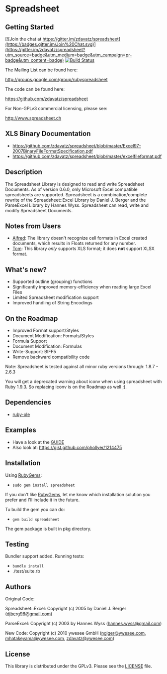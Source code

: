 # Spreadsheet
## Getting Started
[![Join the chat at https://gitter.im/zdavatz/spreadsheet](https://badges.gitter.im/Join%20Chat.svg)](https://gitter.im/zdavatz/spreadsheet?utm_source=badge&utm_medium=badge&utm_campaign=pr-badge&utm_content=badge)
[![Build Status](https://secure.travis-ci.org/zdavatz/spreadsheet.png)](http://travis-ci.org/zdavatz/spreadsheet)

The Mailing List can be found here:

http://groups.google.com/group/rubyspreadsheet

The code can be found here:

https://github.com/zdavatz/spreadsheet

For Non-GPLv3 commercial licensing, please see:

http://www.spreadsheet.ch

## XLS Binary Documentation
* https://github.com/zdavatz/spreadsheet/blob/master/Excel97-2007BinaryFileFormatSpecification.pdf
* https://github.com/zdavatz/spreadsheet/blob/master/excelfileformat.pdf

## Description

The Spreadsheet Library is designed to read and write Spreadsheet Documents.
As of version 0.6.0, only Microsoft Excel compatible spreadsheets are
supported. Spreadsheet is a combination/complete rewrite of the
Spreadsheet::Excel Library by Daniel J. Berger and the ParseExcel Library by
Hannes Wyss. Spreadsheet can read, write and modify Spreadsheet Documents.

## Notes from Users

* [Alfred](mailto:a@boxbot.org): The library doesn't recognize cell formats in Excel
created documents, which results in Floats returned for any number.
* [Tom](https://github.com/tom-lord): This library *only* supports XLS format;
it does **not** support XLSX format.

## What's new?

* Supported outline (grouping) functions
* Significantly improved memory-efficiency when reading large Excel Files
* Limited Spreadsheet modification support
* Improved handling of String Encodings


## On the Roadmap

* Improved Format support/Styles
* Document Modification: Formats/Styles
* Formula Support
* Document Modification: Formulas
* Write-Support: BIFF5
* Remove backward compatibility code

Note: Spreadsheet is tested against all minor ruby versions through: 1.8.7 - 2.6.3

You will get a deprecated warning about iconv when using spreadsheet with Ruby
1.9.3. So replacing iconv is on the Roadmap as well ;).

## Dependencies

* [ruby-ole](http://code.google.com/p/ruby-ole/)


## Examples

* Have a look at the [GUIDE](https://github.com/zdavatz/spreadsheet/blob/master/GUIDE.md)
* Also look at: https://gist.github.com/phollyer/1214475

## Installation

Using [RubyGems](http://www.rubygems.org):

* `sudo gem install spreadsheet`

If you don't like [RubyGems](http://www.rubygems.org), let me know which
installation solution you prefer and I'll include it in the future.

Tu build the gem you can do:

* `gem build spreadsheet`

The gem package is built in pkg directory.

## Testing

Bundler support added.
Running tests:
* `bundle install`
* ./test/suite.rb

## Authors

Original Code:

Spreadsheet::Excel:
Copyright (c) 2005 by Daniel J. Berger (djberg96@gmail.com)

ParseExcel:
Copyright (c) 2003 by Hannes Wyss (hannes.wyss@gmail.com)

New Code:
Copyright (c) 2010 ywesee GmbH (ngiger@ywesee.com, mhatakeyama@ywesee.com, zdavatz@ywesee.com)


## License

This library is distributed under the GPLv3.
Please see the [LICENSE](https://github.com/zdavatz/spreadsheet/blob/master/LICENSE.txt) file.

